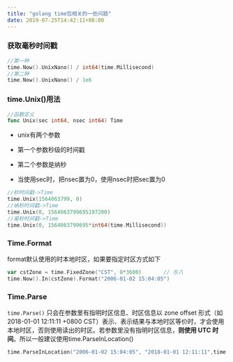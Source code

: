 ```yaml
---
title: "golang time包相关的一些问题"
date: 2019-07-25T14:42:11+08:00
---
```


### 获取毫秒时间戳

```go
//第一种
time.Now().UnixNano() / int64(time.Millisecond)
//第二种
time.Now().UnixNano() / 1e6
```
<!--more-->


### time.Unix()用法

```go
//函数定义
func Unix(sec int64, nsec int64) Time 
```

* unix有两个参数

* 第一个参数秒级的时间戳
* 第二个参数是纳秒
* 当使用sec时，把nsec置为0，使用nsec时把sec置为0

```go
//秒时间戳->Time
time.Unix(1564063799, 0)
//纳秒时间戳->Time
time.Unix(0, 1564063799695197200)
//毫秒时间戳->Time
time.Unix(0, 1564063799695*int64(time.Millisecond))
```



### Time.Format

format默认使用的时本地时区，如果要指定时区方式如下

```go
var cstZone = time.FixedZone("CST", 8*3600)       // 东八
time.Now().In(cstZone).Format("2006-01-02 15:04:05")
```



### Time.Parse

`time.Parse()` 只会在参数里有指明时区信息、时区信息以 zone offset 形式（如 2018-01-01 12:11:11 +0800 CST）表示、表示结果与本地时区等价时，才会使用本地时区，否则使用读出的时区。若参数里没有指明时区信息，**则使用 UTC 时间**。所以一般建议使用time.ParseInLocation()

```go
time.ParseInLocation("2006-01-02 15:04:05", "2018-01-01 12:11:11",time.Local)
```

